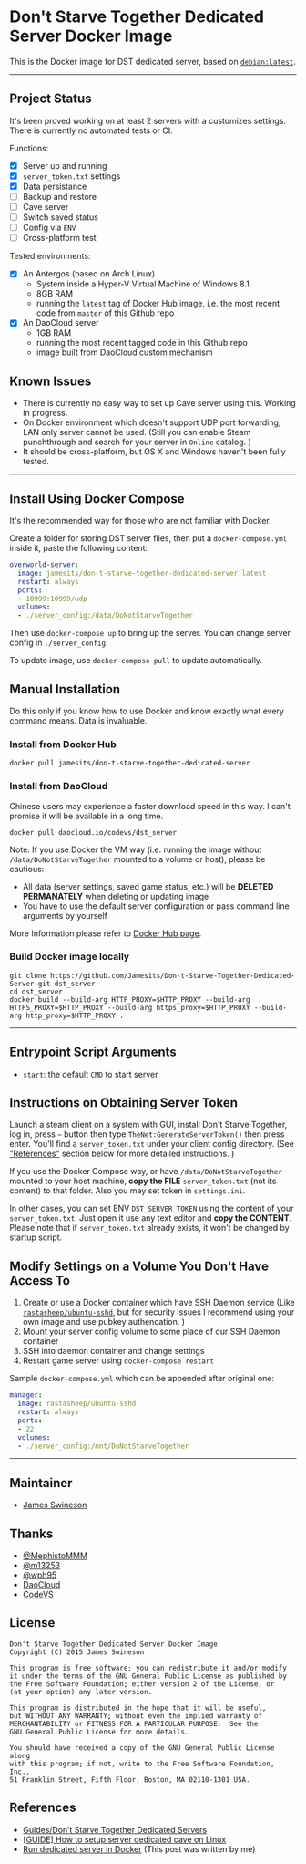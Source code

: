 # Don't Starve Together Dedicated Server Docker Image

This is the Docker image for DST dedicated server, based on [`debian:latest`](https://hub.docker.com/_/debian/).

----------

## Project Status

It's been proved working on at least 2 servers with a customizes settings. There is currently no automated tests or CI. 

Functions: 

 * [x] Server up and running
 * [x] `server_token.txt` settings
 * [x] Data persistance
 * [ ] Backup and restore
 * [ ] Cave server
 * [ ] Switch saved status
 * [ ] Config via `ENV`
 * [ ] Cross-platform test

Tested environments: 
  
  * [x] An Antergos (based on Arch Linux)
    * System inside a Hyper-V Virtual Machine of Windows 8.1
    * 8GB RAM
    * running the `latest` tag of Docker Hub image, i.e. the most recent code from `master` of this Github repo
  * [x] An DaoCloud server
    * 1GB RAM
    * running the most recent tagged code in this Github repo
    * image built from DaoCloud custom mechanism

## Known Issues

 * There is currently no easy way to set up Cave server using this. Working in progress. 
 * On Docker environment which doesn't support UDP port forwarding, LAN only server cannot be used. (Still you can enable Steam punchthrough and search for your server in `Online` catalog. )
 * It should be cross-platform, but OS X and Windows haven't been fully tested. 
 
----------

## Install Using Docker Compose

It's the recommended way for those who are not familiar with Docker. 

Create a folder for storing DST server files, then put a `docker-compose.yml` inside it, paste the following content: 
```yaml
overworld-server:
  image: jamesits/don-t-starve-together-dedicated-server:latest
  restart: always
  ports:
  - 10999:10999/udp
  volumes:
  - ./server_config:/data/DoNotStarveTogether
```
Then use `docker-compose up` to bring up the server. You can change server config in `./server_config`.

To update image, use `docker-compose pull` to update automatically. 

## Manual Installation

Do this only if you know how to use Docker and know exactly what every command means. Data is invaluable. 

### Install from Docker Hub

```shell
docker pull jamesits/don-t-starve-together-dedicated-server
```

### Install from DaoCloud

Chinese users may experience a faster download speed in this way. I can't promise it will be available in a long time. 

```shell
docker pull daocloud.io/codevs/dst_server
```

Note: If you use Docker the VM way (i.e. running the image without `/data/DoNotStarveTogether` mounted to a volume or host), please be cautious:

  * All data (server settings, saved game status, etc.) will be **DELETED PERMANATELY** when deleting or updating image
  * You have to use the default server configuration or pass command line arguments by yourself

More Information please refer to [Docker Hub page](https://hub.docker.com/r/jamesits/don-t-starve-together-dedicated-server/).

### Build Docker image locally

```shell
git clone https://github.com/Jamesits/Don-t-Starve-Together-Dedicated-Server.git dst_server
cd dst_server
docker build --build-arg HTTP_PROXY=$HTTP_PROXY --build-arg HTTPS_PROXY=$HTTP_PROXY --build-arg https_proxy=$HTTP_PROXY --build-arg http_proxy=$HTTP_PROXY .
```

----------

## Entrypoint Script Arguments

 * `start`: the default `CMD` to start server

## Instructions on Obtaining Server Token

Launch a steam client on a system with GUI, install Don't Starve Together, log in, press `~` button then type `TheNet:GenerateServerToken()` then press enter. You'll find a `server_token.txt` under your client config directory. (See ["References"](#references) section below for more detailed instructions. )

If you use the Docker Compose way, or have `/data/DoNotStarveTogether` mounted to your host machine, **copy the FILE** `server_token.txt` (not its content) to that folder. Also you may set token in `settings.ini`.

In other cases, you can set ENV `DST_SERVER_TOKEN` using the content of your `server_token.txt`. Just open it use any text editor and **copy the CONTENT**. Please note that if `server_token.txt` already exists, it won't be changed by startup script. 

## Modify Settings on a Volume You Don't Have Access To

 1. Create or use a Docker container which have SSH Daemon service (Like [`rastasheep/ubuntu-sshd`](https://registry.hub.docker.com/u/rastasheep/ubuntu-sshd/), but for security issues I recommend using your own image and use pubkey authencation. )
 2. Mount your server config volume to some place of our SSH Daemon container
 3. SSH into daemon container and change settings
 4. Restart game server using `docker-compose restart`
 
Sample `docker-compose.yml` which can be appended after original one: 
```yaml
manager:
  image: rastasheep/ubuntu-sshd
  restart: always
  ports:
  - 22
  volumes:
  - ./server_config:/mnt/DoNotStarveTogether
```

----------

## Maintainer

 * [James Swineson](https://swineson.me)
 
## Thanks

 * [@MephistoMMM](https://github.com/MephistoMMM)
 * [@m13253](https://github.com/m13253)
 * [@wph95](https://github.com/wph95)
 * [DaoCloud](https://daocloud.io)
 * [CodeVS](http://codevs.cn/)
 
## License

    Don't Starve Together Dedicated Server Docker Image
    Copyright (C) 2015 James Swineson

    This program is free software; you can redistribute it and/or modify
    it under the terms of the GNU General Public License as published by
    the Free Software Foundation; either version 2 of the License, or
    (at your option) any later version.

    This program is distributed in the hope that it will be useful,
    but WITHOUT ANY WARRANTY; without even the implied warranty of
    MERCHANTABILITY or FITNESS FOR A PARTICULAR PURPOSE.  See the
    GNU General Public License for more details.

    You should have received a copy of the GNU General Public License along
    with this program; if not, write to the Free Software Foundation, Inc.,
    51 Franklin Street, Fifth Floor, Boston, MA 02110-1301 USA.

## References

 * [Guides/Don’t Starve Together Dedicated Servers](http://dont-starve-game.wikia.com/wiki/Guides/Don%E2%80%99t_Starve_Together_Dedicated_Servers)
 * [[GUIDE] How to setup server dedicated cave on Linux](http://forums.kleientertainment.com/topic/59563-guide-how-to-setup-server-dedicated-cave-on-linux/)
 * [Run dedicated server in Docker](http://forums.kleientertainment.com/topic/60329-run-dedicated-server-in-docker/) (This post was written by me)